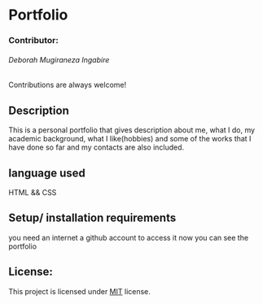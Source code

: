 # Portfolio

### Contributor:
###### Deborah Mugiraneza Ingabire

Contributions are always welcome!

## Description
This is a personal portfolio that gives description about me, what I do, my academic background, what I like(hobbies) and some of the works that I have done so far and my contacts are also included.

## language used
HTML && CSS

## Setup/ installation requirements
you need an internet
a github account to access it
now you can see the portfolio

## License:

This project is licensed under [MIT](https://opensource.org/licenses/MIT) license.
